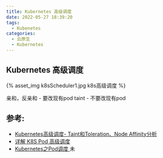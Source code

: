 ```yaml
---
title: Kubernetes 高级调度
date: 2022-05-27 18:39:20
tags:
  - Kubenetes
categories: 
  - 云原生
  - Kubernetes  
---
```


<p></p>
<!-- more -->


##  Kubernetes 高级调度
{% asset_img   k8sScheduler1.jpg   k8s高级调度  %} 

亲和，反亲和 - 要改现有pod
taint - 不要改现有pod


## 参考:
+ [Kubernetes高级调度- Taint和Toleration、Node Affinity分析](https://mp.weixin.qq.com/s/oL7_a9a_V913IR78_dZfaA)
+ [详解 K8S Pod 高级调度](https://mp.weixin.qq.com/s/iv60pNiLsIoWdAVVAA4Dpg)
+ [Kubernetes之Pod调度 ](http://dockone.io/article/2635) 未
